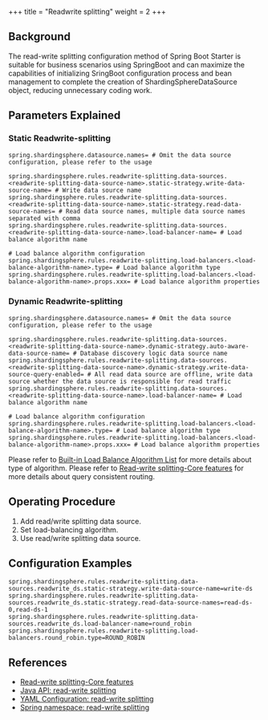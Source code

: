 +++
title = "Readwrite splitting"
weight = 2
+++

## Background
The read-write splitting configuration method of Spring Boot Starter is suitable for business scenarios using SpringBoot and can maximize the capabilities of initializing SringBoot configuration process and bean management to complete the creation of ShardingSphereDataSource object, reducing unnecessary coding work.

## Parameters Explained

### Static Readwrite-splitting

```properties
spring.shardingsphere.datasource.names= # Omit the data source configuration, please refer to the usage

spring.shardingsphere.rules.readwrite-splitting.data-sources.<readwrite-splitting-data-source-name>.static-strategy.write-data-source-name= # Write data source name
spring.shardingsphere.rules.readwrite-splitting.data-sources.<readwrite-splitting-data-source-name>.static-strategy.read-data-source-names= # Read data source names, multiple data source names separated with comma
spring.shardingsphere.rules.readwrite-splitting.data-sources.<readwrite-splitting-data-source-name>.load-balancer-name= # Load balance algorithm name

# Load balance algorithm configuration
spring.shardingsphere.rules.readwrite-splitting.load-balancers.<load-balance-algorithm-name>.type= # Load balance algorithm type
spring.shardingsphere.rules.readwrite-splitting.load-balancers.<load-balance-algorithm-name>.props.xxx= # Load balance algorithm properties
```

### Dynamic Readwrite-splitting

```properties
spring.shardingsphere.datasource.names= # Omit the data source configuration, please refer to the usage

spring.shardingsphere.rules.readwrite-splitting.data-sources.<readwrite-splitting-data-source-name>.dynamic-strategy.auto-aware-data-source-name= # Database discovery logic data source name
spring.shardingsphere.rules.readwrite-splitting.data-sources.<readwrite-splitting-data-source-name>.dynamic-strategy.write-data-source-query-enabled= # All read data source are offline, write data source whether the data source is responsible for read traffic
spring.shardingsphere.rules.readwrite-splitting.data-sources.<readwrite-splitting-data-source-name>.load-balancer-name= # Load balance algorithm name

# Load balance algorithm configuration
spring.shardingsphere.rules.readwrite-splitting.load-balancers.<load-balance-algorithm-name>.type= # Load balance algorithm type
spring.shardingsphere.rules.readwrite-splitting.load-balancers.<load-balance-algorithm-name>.props.xxx= # Load balance algorithm properties
```

Please refer to [Built-in Load Balance Algorithm List](/en/user-manual/common-config/builtin-algorithm/load-balance) for more details about type of algorithm.
Please refer to [Read-write splitting-Core features](/en/features/readwrite-splitting/) for more details about query consistent routing.

## Operating Procedure
1. Add read/write splitting data source.
2. Set load-balancing algorithm.
3. Use read/write splitting data source.

## Configuration Examples
```properties
spring.shardingsphere.rules.readwrite-splitting.data-sources.readwrite_ds.static-strategy.write-data-source-name=write-ds
spring.shardingsphere.rules.readwrite-splitting.data-sources.readwrite_ds.static-strategy.read-data-source-names=read-ds-0,read-ds-1
spring.shardingsphere.rules.readwrite-splitting.data-sources.readwrite_ds.load-balancer-name=round_robin
spring.shardingsphere.rules.readwrite-splitting.load-balancers.round_robin.type=ROUND_ROBIN
```

## References
- [Read-write splitting-Core features](/en/features/readwrite-splitting/)
- [Java API: read-write splitting](/en/user-manual/shardingsphere-jdbc/java-api/rules/readwrite-splitting/)
- [YAML Configuration: read-write splitting](/en/user-manual/shardingsphere-jdbc/yaml-config/rules/readwrite-splitting/)
- [Spring namespace: read-write splitting](/en/user-manual/shardingsphere-jdbc/spring-namespace/rules/readwrite-splitting/)
